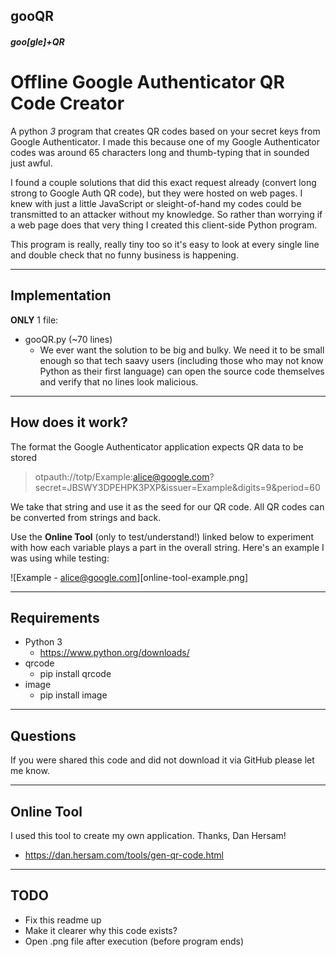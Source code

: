 ## **gooQR**
##### goo[gle]+QR
# **Offline** __Google Authenticator__ QR Code Creator

A python *3* program that creates QR codes based on your secret keys from Google Authenticator. I made this because one of my Google Authenticator codes was around 65 characters long and thumb-typing that in sounded just awful.

I found a couple solutions that did this exact request already (convert long strong to Google Auth QR code), but they were hosted on web pages. I knew with just a little JavaScript or sleight-of-hand my codes could be transmitted to an attacker without my knowledge. So rather than worrying if a web page does that very thing I created this client-side Python program.

This program is really, really tiny too so it's easy to look at every single line and double check that no funny business is happening. 

---

## **Implementation**

**ONLY** 1 file:
* gooQR.py (~70 lines)
  - We ever want the solution to be big and bulky. We need it to be small enough so that tech saavy users (including those who may not know Python as their first language) can open the source code themselves and verify that no lines look malicious.

---

## **How does it work?**

The format the Google Authenticator application expects QR data to be stored

> otpauth://totp/Example:alice@google.com?secret=JBSWY3DPEHPK3PXP&issuer=Example&digits=9&period=60

We take that string and use it as the seed for our QR code. All QR codes can be converted from strings and back.

Use the **Online Tool** (only to test/understand!) linked below to experiment with how each variable plays a part in the overall string. Here's an example I was using while testing:

![Example - alice@google.com][online-tool-example.png]

---

## **Requirements**

* Python 3
  * https://www.python.org/downloads/ 
* qrcode
  * pip install qrcode
* image
  * pip install image

---

## **Questions**

If you were shared this code and did not download it via GitHub please let me know.

---

## **Online Tool**

I used this tool to create my own application. Thanks, Dan Hersam!
- https://dan.hersam.com/tools/gen-qr-code.html

---

## **TODO**
* Fix this readme up
* Make it clearer why this code exists?
* Open .png file after execution (before program ends)